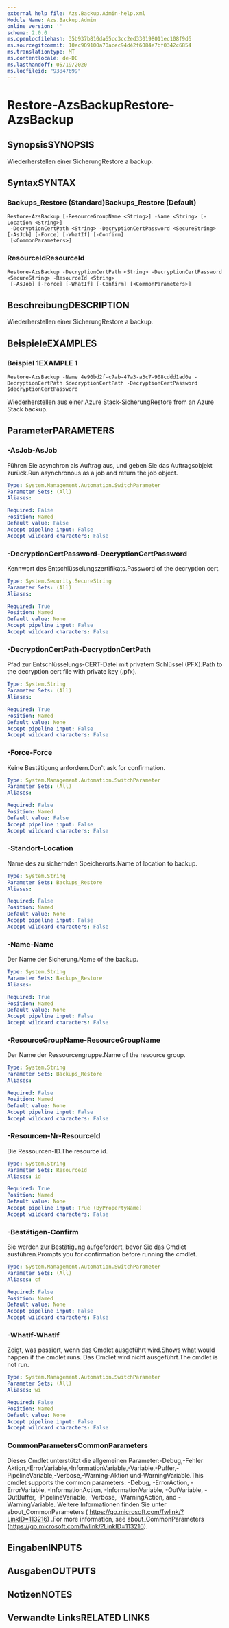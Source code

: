 ```yaml
---
external help file: Azs.Backup.Admin-help.xml
Module Name: Azs.Backup.Admin
online version: ''
schema: 2.0.0
ms.openlocfilehash: 35b937b810da65cc3cc2ed330198011ec108f9d6
ms.sourcegitcommit: 10ec909100a70acec94d42f6084e7bf0342c6854
ms.translationtype: MT
ms.contentlocale: de-DE
ms.lasthandoff: 05/19/2020
ms.locfileid: "93847699"
---
```

# <span data-ttu-id="661c4-101">Restore-AzsBackup</span><span class="sxs-lookup"><span data-stu-id="661c4-101">Restore-AzsBackup</span></span>

## <span data-ttu-id="661c4-102">Synopsis</span><span class="sxs-lookup"><span data-stu-id="661c4-102">SYNOPSIS</span></span>
<span data-ttu-id="661c4-103">Wiederherstellen einer Sicherung</span><span class="sxs-lookup"><span data-stu-id="661c4-103">Restore a backup.</span></span>

## <span data-ttu-id="661c4-104">Syntax</span><span class="sxs-lookup"><span data-stu-id="661c4-104">SYNTAX</span></span>

### <span data-ttu-id="661c4-105">Backups_Restore (Standard)</span><span class="sxs-lookup"><span data-stu-id="661c4-105">Backups_Restore (Default)</span></span>
```
Restore-AzsBackup [-ResourceGroupName <String>] -Name <String> [-Location <String>]
 -DecryptionCertPath <String> -DecryptionCertPassword <SecureString> [-AsJob] [-Force] [-WhatIf] [-Confirm]
 [<CommonParameters>]
```

### <span data-ttu-id="661c4-106">ResourceId</span><span class="sxs-lookup"><span data-stu-id="661c4-106">ResourceId</span></span>
```
Restore-AzsBackup -DecryptionCertPath <String> -DecryptionCertPassword <SecureString> -ResourceId <String>
 [-AsJob] [-Force] [-WhatIf] [-Confirm] [<CommonParameters>]
```

## <span data-ttu-id="661c4-107">Beschreibung</span><span class="sxs-lookup"><span data-stu-id="661c4-107">DESCRIPTION</span></span>
<span data-ttu-id="661c4-108">Wiederherstellen einer Sicherung</span><span class="sxs-lookup"><span data-stu-id="661c4-108">Restore a backup.</span></span>

## <span data-ttu-id="661c4-109">Beispiele</span><span class="sxs-lookup"><span data-stu-id="661c4-109">EXAMPLES</span></span>

### <span data-ttu-id="661c4-110">Beispiel 1</span><span class="sxs-lookup"><span data-stu-id="661c4-110">EXAMPLE 1</span></span>
```
Restore-AzsBackup -Name 4e90bd2f-c7ab-47a3-a3c7-908cddd1ad0e -DecryptionCertPath $decryptionCertPath -DecryptionCertPassword $decryptionCertPassword
```

<span data-ttu-id="661c4-111">Wiederherstellen aus einer Azure Stack-Sicherung</span><span class="sxs-lookup"><span data-stu-id="661c4-111">Restore from an Azure Stack backup.</span></span>

## <span data-ttu-id="661c4-112">Parameter</span><span class="sxs-lookup"><span data-stu-id="661c4-112">PARAMETERS</span></span>

### <span data-ttu-id="661c4-113">-AsJob</span><span class="sxs-lookup"><span data-stu-id="661c4-113">-AsJob</span></span>
<span data-ttu-id="661c4-114">Führen Sie asynchron als Auftrag aus, und geben Sie das Auftragsobjekt zurück.</span><span class="sxs-lookup"><span data-stu-id="661c4-114">Run asynchronous as a job and return the job object.</span></span>

```yaml
Type: System.Management.Automation.SwitchParameter
Parameter Sets: (All)
Aliases:

Required: False
Position: Named
Default value: False
Accept pipeline input: False
Accept wildcard characters: False
```

### <span data-ttu-id="661c4-115">-DecryptionCertPassword</span><span class="sxs-lookup"><span data-stu-id="661c4-115">-DecryptionCertPassword</span></span>
<span data-ttu-id="661c4-116">Kennwort des Entschlüsselungszertifikats.</span><span class="sxs-lookup"><span data-stu-id="661c4-116">Password of the decryption cert.</span></span>

```yaml
Type: System.Security.SecureString
Parameter Sets: (All)
Aliases:

Required: True
Position: Named
Default value: None
Accept pipeline input: False
Accept wildcard characters: False
```

### <span data-ttu-id="661c4-117">-DecryptionCertPath</span><span class="sxs-lookup"><span data-stu-id="661c4-117">-DecryptionCertPath</span></span>
<span data-ttu-id="661c4-118">Pfad zur Entschlüsselungs-CERT-Datei mit privatem Schlüssel (PFX).</span><span class="sxs-lookup"><span data-stu-id="661c4-118">Path to the decryption cert file with private key (.pfx).</span></span>

```yaml
Type: System.String
Parameter Sets: (All)
Aliases:

Required: True
Position: Named
Default value: None
Accept pipeline input: False
Accept wildcard characters: False
```

### <span data-ttu-id="661c4-119">-Force</span><span class="sxs-lookup"><span data-stu-id="661c4-119">-Force</span></span>
<span data-ttu-id="661c4-120">Keine Bestätigung anfordern.</span><span class="sxs-lookup"><span data-stu-id="661c4-120">Don't ask for confirmation.</span></span>

```yaml
Type: System.Management.Automation.SwitchParameter
Parameter Sets: (All)
Aliases:

Required: False
Position: Named
Default value: False
Accept pipeline input: False
Accept wildcard characters: False
```

### <span data-ttu-id="661c4-121">-Standort</span><span class="sxs-lookup"><span data-stu-id="661c4-121">-Location</span></span>
<span data-ttu-id="661c4-122">Name des zu sichernden Speicherorts.</span><span class="sxs-lookup"><span data-stu-id="661c4-122">Name of location to backup.</span></span>

```yaml
Type: System.String
Parameter Sets: Backups_Restore
Aliases:

Required: False
Position: Named
Default value: None
Accept pipeline input: False
Accept wildcard characters: False
```

### <span data-ttu-id="661c4-123">-Name</span><span class="sxs-lookup"><span data-stu-id="661c4-123">-Name</span></span>
<span data-ttu-id="661c4-124">Der Name der Sicherung.</span><span class="sxs-lookup"><span data-stu-id="661c4-124">Name of the backup.</span></span>

```yaml
Type: System.String
Parameter Sets: Backups_Restore
Aliases:

Required: True
Position: Named
Default value: None
Accept pipeline input: False
Accept wildcard characters: False
```

### <span data-ttu-id="661c4-125">-ResourceGroupName</span><span class="sxs-lookup"><span data-stu-id="661c4-125">-ResourceGroupName</span></span>
<span data-ttu-id="661c4-126">Der Name der Ressourcengruppe.</span><span class="sxs-lookup"><span data-stu-id="661c4-126">Name of the resource group.</span></span>

```yaml
Type: System.String
Parameter Sets: Backups_Restore
Aliases:

Required: False
Position: Named
Default value: None
Accept pipeline input: False
Accept wildcard characters: False
```

### <span data-ttu-id="661c4-127">-Resourcen-Nr</span><span class="sxs-lookup"><span data-stu-id="661c4-127">-ResourceId</span></span>
<span data-ttu-id="661c4-128">Die Ressourcen-ID.</span><span class="sxs-lookup"><span data-stu-id="661c4-128">The resource id.</span></span>

```yaml
Type: System.String
Parameter Sets: ResourceId
Aliases: id

Required: True
Position: Named
Default value: None
Accept pipeline input: True (ByPropertyName)
Accept wildcard characters: False
```

### <span data-ttu-id="661c4-129">-Bestätigen</span><span class="sxs-lookup"><span data-stu-id="661c4-129">-Confirm</span></span>
<span data-ttu-id="661c4-130">Sie werden zur Bestätigung aufgefordert, bevor Sie das Cmdlet ausführen.</span><span class="sxs-lookup"><span data-stu-id="661c4-130">Prompts you for confirmation before running the cmdlet.</span></span>

```yaml
Type: System.Management.Automation.SwitchParameter
Parameter Sets: (All)
Aliases: cf

Required: False
Position: Named
Default value: None
Accept pipeline input: False
Accept wildcard characters: False
```

### <span data-ttu-id="661c4-131">-WhatIf</span><span class="sxs-lookup"><span data-stu-id="661c4-131">-WhatIf</span></span>
<span data-ttu-id="661c4-132">Zeigt, was passiert, wenn das Cmdlet ausgeführt wird.</span><span class="sxs-lookup"><span data-stu-id="661c4-132">Shows what would happen if the cmdlet runs.</span></span>
<span data-ttu-id="661c4-133">Das Cmdlet wird nicht ausgeführt.</span><span class="sxs-lookup"><span data-stu-id="661c4-133">The cmdlet is not run.</span></span>

```yaml
Type: System.Management.Automation.SwitchParameter
Parameter Sets: (All)
Aliases: wi

Required: False
Position: Named
Default value: None
Accept pipeline input: False
Accept wildcard characters: False
```

### <span data-ttu-id="661c4-134">CommonParameters</span><span class="sxs-lookup"><span data-stu-id="661c4-134">CommonParameters</span></span>
<span data-ttu-id="661c4-135">Dieses Cmdlet unterstützt die allgemeinen Parameter:-Debug,-Fehler Aktion,-ErrorVariable,-InformationVariable,-Variable,-Puffer,-PipelineVariable,-Verbose,-Warning-Aktion und-WarningVariable.</span><span class="sxs-lookup"><span data-stu-id="661c4-135">This cmdlet supports the common parameters: -Debug, -ErrorAction, -ErrorVariable, -InformationAction, -InformationVariable, -OutVariable, -OutBuffer, -PipelineVariable, -Verbose, -WarningAction, and -WarningVariable.</span></span> <span data-ttu-id="661c4-136">Weitere Informationen finden Sie unter about_CommonParameters ( https://go.microsoft.com/fwlink/?LinkID=113216) .</span><span class="sxs-lookup"><span data-stu-id="661c4-136">For more information, see about_CommonParameters (https://go.microsoft.com/fwlink/?LinkID=113216).</span></span>

## <span data-ttu-id="661c4-137">Eingaben</span><span class="sxs-lookup"><span data-stu-id="661c4-137">INPUTS</span></span>

## <span data-ttu-id="661c4-138">Ausgaben</span><span class="sxs-lookup"><span data-stu-id="661c4-138">OUTPUTS</span></span>

## <span data-ttu-id="661c4-139">Notizen</span><span class="sxs-lookup"><span data-stu-id="661c4-139">NOTES</span></span>

## <span data-ttu-id="661c4-140">Verwandte Links</span><span class="sxs-lookup"><span data-stu-id="661c4-140">RELATED LINKS</span></span>

